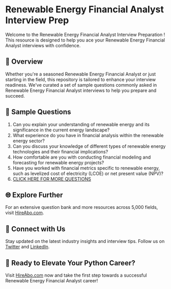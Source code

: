 # Renewable Energy Financial Analyst Interview Prep

Welcome to the Renewable Energy Financial Analyst Interview Preparation ! This resource is designed to help you ace your Renewable Energy Financial Analyst interviews with confidence.

## 🚀 Overview

Whether you're a seasoned Renewable Energy Financial Analyst or just starting in the field, this repository is tailored to enhance your interview readiness. We've curated a set of sample questions commonly asked in Renewable Energy Financial Analyst interviews to help you prepare and succeed.

## 📝 Sample Questions

1. Can you explain your understanding of renewable energy and its significance in the current energy landscape?
2. What experience do you have in financial analysis within the renewable energy sector?
3. Can you discuss your knowledge of different types of renewable energy technologies and their financial implications?
4. How comfortable are you with conducting financial modeling and forecasting for renewable energy projects?
5. Have you worked with financial metrics specific to renewable energy, such as levelized cost of electricity (LCOE) or net present value (NPV)?
6. [CLICK HERE FOR MORE QUESTIONS](https://hireabo.com/job/20_0_15/Renewable%20Energy%20Financial%20Analyst)

## 🌐 Explore Further

For an extensive question bank and more resources across 5,000 fields, visit [HireAbo.com](https://www.hireabo.com).

## 📱 Connect with Us

Stay updated on the latest industry insights and interview tips. Follow us on [Twitter](https://twitter.com/hireabo) and [LinkedIn](https://www.linkedin.com/in/hire-abo-3609972a8/).

## 🚀 Ready to Elevate Your Python Career?

Visit [HireAbo.com](https://www.hireabo.com) now and take the first step towards a successful Renewable Energy Financial Analyst career!